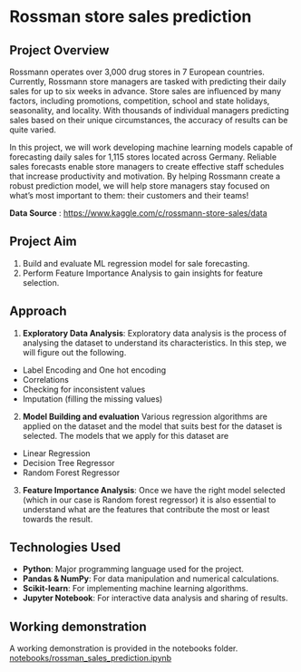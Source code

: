 # Rossman store sales prediction

## Project Overview
Rossmann operates over 3,000 drug stores in 7 European countries. Currently, Rossmann store managers are tasked with predicting their daily sales for up to six weeks in advance. Store sales are influenced by many factors, including promotions, competition, school and state holidays, seasonality, and locality. With thousands of individual managers predicting sales based on their unique circumstances, the accuracy of results can be quite varied.

In this project, we will work developing machine learning models capable of forecasting  daily sales for 1,115 stores located across Germany. Reliable sales forecasts enable store managers to create effective staff schedules that increase productivity and motivation. By helping Rossmann create a robust prediction model, we will help store managers stay focused on what’s most important to them: their customers and their teams! 

**Data Source** : https://www.kaggle.com/c/rossmann-store-sales/data

## Project Aim
1. Build and evaluate ML regression model for sale forecasting.
2. Perform Feature Importance Analysis to gain insights for feature selection.


## Approach
1. **Exploratory Data Analysis**: Exploratory data analysis is the process of analysing the dataset to understand its characteristics. In this step, we will figure out the following.
- Label Encoding and One hot encoding
- Correlations
- Checking for inconsistent values
- Imputation (filling the missing values)
2. **Model Building and evaluation** Various regression algorithms are applied on the dataset and the model that suits best for the dataset is selected. The models that we apply for this dataset are
- Linear Regression
- Decision Tree Regressor
- Random Forest Regressor
3. **Feature Importance Analysis**: Once we have the right model selected (which in our case is Random forest regressor) it is also essential to understand what are the features that contribute the most or least towards the result. 


## Technologies Used
- **Python**: Major programming language used for the project.
- **Pandas & NumPy**: For data manipulation and numerical calculations.
- **Scikit-learn**: For implementing machine learning algorithms.
- **Jupyter Notebook**: For interactive data analysis and sharing of results.


## Working demonstration
A working demonstration is provided in the notebooks folder.
[notebooks/rossman_sales_prediction.ipynb](https://github.com/ankitskr/Store-Sales-Prediction/blob/master/notebooks/rossman_sales_prediction.ipynb)
